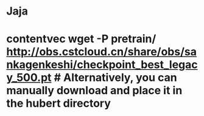 # Jaja
# contentvec wget -P pretrain/ http://obs.cstcloud.cn/share/obs/sankagenkeshi/checkpoint_best_legacy_500.pt # Alternatively, you can manually download and place it in the hubert directory
